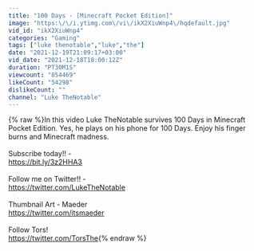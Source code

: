 ```yaml
---
title: "100 Days - [Minecraft Pocket Edition]"
image: "https:\/\/i.ytimg.com\/vi\/ikX2XiuWnp4\/hqdefault.jpg"
vid_id: "ikX2XiuWnp4"
categories: "Gaming"
tags: ["luke thenotable","luke","the"]
date: "2021-12-19T21:09:17+03:00"
vid_date: "2021-12-18T18:00:12Z"
duration: "PT30M1S"
viewcount: "854469"
likeCount: "54298"
dislikeCount: ""
channel: "Luke TheNotable"
---
```

{% raw %}In this video Luke TheNotable survives 100 Days in Minecraft Pocket Edition. Yes, he plays on his phone for 100 Days. Enjoy his finger burns and Minecraft madness. <br /><br />Subscribe today!! - <br /><a rel="nofollow" target="blank" href="https://bit.ly/3z2HHA3">https://bit.ly/3z2HHA3</a><br /><br />Follow me on Twitter!! - <br /><a rel="nofollow" target="blank" href="https://twitter.com/LukeTheNotable">https://twitter.com/LukeTheNotable</a> <br /><br />Thumbnail Art - Maeder<br /><a rel="nofollow" target="blank" href="https://twitter.com/itsmaeder">https://twitter.com/itsmaeder</a><br /><br />Follow Tors! <br /><a rel="nofollow" target="blank" href="https://twitter.com/TorsThe">https://twitter.com/TorsThe</a>{% endraw %}
